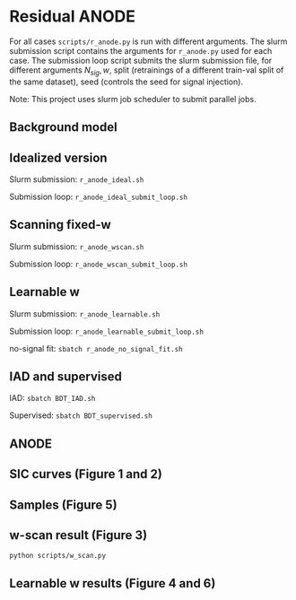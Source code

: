 # Residual ANODE



For all cases `scripts/r_anode.py` is run with different arguments. The slurm submission script contains the arguments for `r_anode.py` used for each case. The submission loop script submits the slurm submission file, for different arguments $N_{sig}, w,$ split (retrainings of a different train-val split of the same dataset), seed (controls the seed for signal injection). 

Note: This project uses slurm job scheduler to submit parallel jobs.

## Background model


## Idealized version

Slurm submission: `r_anode_ideal.sh`

Submission loop: `r_anode_ideal_submit_loop.sh`

## Scanning fixed-w

Slurm submission: `r_anode_wscan.sh`

Submission loop: `r_anode_wscan_submit_loop.sh`

## Learnable w

Slurm submission: `r_anode_learnable.sh`

Submission loop: `r_anode_learnable_submit_loop.sh`

no-signal fit: `sbatch r_anode_no_signal_fit.sh`

## IAD and supervised

IAD: `sbatch BDT_IAD.sh`

Supervised: `sbatch BDT_supervised.sh`

## ANODE

## SIC curves (Figure 1 and 2)

## Samples (Figure 5)

## w-scan result (Figure 3)

`python scripts/w_scan.py`

## Learnable w results (Figure 4 and 6)

